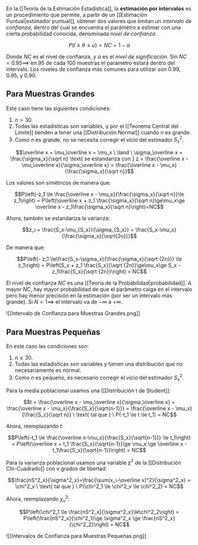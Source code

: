 En la [[Teoría de la Estimación Estadística]], la **estimación por intervalos** es un procedimiento que permite, a partir de un [[Estimación Puntual|estimador puntual]], obtener dos valores que limitan un *intervalo de confianza*, dentro del cual se encuentra el parámetro a estimar con una cierta probabilidad conocida, denominada *nivel de confianza*.

$$P(l\le\theta\le u) = NC = 1-\alpha$$

Donde $NC$ es el nivel de confianza, y $\alpha$ es el *nivel de significación*. Sin $NC = 0.95 \implies$ en 95 de cada 100 muestras el parámetro estará dentro del intervalo. Los niveles de confianza más comunes para utilizar son 0.99, 0.95, y 0.90.

## Para Muestras Grandes

Este caso tiene las siguientes condiciones:

1. $n \gt 30$.
2. Todas las estadísticas son variables, y por el [[Teorema Central del Límite]] tienden a tener una [[Distribución Normal]] cuando $n$ es grande.
3. Como $n$ es grande, no se necesita corregir el vicio del estimador $S^2_x$.

$$\overline x = \mu_\overline x = \mu_x \ \land \ \sigma_\overline x = \frac{\sigma_x}{\sqrt n} \text{ se estandariza con } z = \frac{\overline x - \mu_\overline x}{\sigma_\overline x} = \frac{\overline x - \mu_x}{\frac{\sigma_x}{\sqrt n}}$$

Los valores son simétricos de manera que:

$$P\left(-z_1 \le \frac{\overline x - \mu_x}{\frac{\sigma_x}{\sqrt n}}\le z_1\right) = P\left(\overline x + z_1 \frac{\sigma_x}{\sqrt n}\ge\mu_x\ge \overline x - z_1\frac{\sigma_x}{\sqrt n}\right)=NC$$

Ahora, también se estandariza la varianza:

$$z_i =  \frac{S_x-\mu_{S_x}}{\sigma_{S_x}} = \frac{S_x-\mu_x}{\frac{\sigma_x}{\sqrt{2n}}}$$

De manera que:

$$P\left(- z_1 \le\frac{S_x-\sigma_x}{\frac{\sigma_x}{\sqrt {2n}}} \le z_1\right) = P\left(S_x + z_1 \frac{S_x}{\sqrt {2n}}\ge\mu_x\ge S_x - z_1\frac{S_x}{\sqrt {2n}}\right) = NC$$

El nivel de confianza $NC$ es una [[Teoría de la Probabilidad|probabilidad]]. A mayor $NC$, hay mayor probabilidad de que el parámetro caiga en el intervalo pero hay menor precisión en la estimación (por ser un intervalo más grande). Si $N=1 \implies$ el intervalo va de $- \infty$ a $+ \infty$.

![[Intervalo de Confianza para Muestras Grandes.png]]

## Para Muestras Pequeñas

En este caso las condiciones son:

1. $n \le 30$.
2. Todas las estadísticas son variables y tienen una distribución que no necesariamente es normal.
3. Como $n$ es pequeño, es necesario corregir el vicio del estimador $S^2_x$.

Para la media poblacional usamos una [[Distribución t de Student]]:

$$t = \frac{\overline x - \mu_\overline x}{\sigma_\overline x} = \frac{\overline x - \mu_x}{\frac{S_x}{\sqrt{n-1}}} = \frac{\overline x - \mu_x}{\frac{S_c}{\sqrt n}} \ \text{ tal que } \ P(-t_1 \le t \le t_1) = NC$$

Ahora, reemplazando $t$:

$$P\left(-t_1 \le \frac{\overline x-\mu_x}{\frac{S_x}{\sqrt{n-1}}} \le t_1\right) = P\left(\overline x + t_1 \frac{S_x}{\sqrt{n-1}}\ge \mu_x \ge \overline x -  t_1\frac{S_x}{\sqrt{n-1}}\right) = NC$$

Para la varianza poblacional usamos una variable $\chi^2$ de la [[Distribución Chi-Cuadrado]] con $v$ grados de libertad:

$$\frac{nS^2_x}{\sigma^2_x}=\frac{\sum(x_i-\overline x)^2}{\sigma^2_x} = \chi^2_v \ \text{ tal que } \ P(\chi^2_1 \le \chi^2_v \le \chi^2_2) = NC$$

Ahora, reemplazando $\chi^2_v$:

$$P\left(\chi^2_1 \le \frac{nS^2_x}{\sigma^2_x}\le\chi^2_2\right) = P\left(\frac{nS^2_x}{\chi^2_1}\ge \sigma^2_x \ge \frac{nS^2_x}{\chi^2_2}\right) = NC$$

![[Intervalos de Confianza para Muestras Pequeñas.png]]
